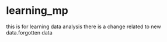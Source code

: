 # learning_mp
this is for learning data analysis
there is a change related to new data.forgotten data
